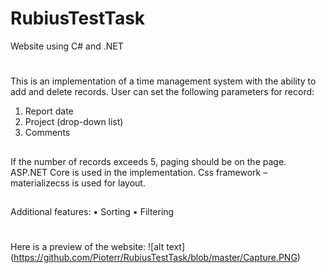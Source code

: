 # RubiusTestTask
Website using C# and .NET
#
This is an implementation of a time management system with the ability to add and delete records.
User can set the following parameters for record:
1. Report date
2. Project (drop-down list)
3. Comments
##
If the number of records exceeds 5, paging should be on the page.
ASP.NET Core is used in the implementation.
Css framework – materializecss is used for layout.
## 
Additional features:
• Sorting
• Filtering
#
Here is a preview of the website:
![alt text] (https://github.com/Pioterr/RubiusTestTask/blob/master/Capture.PNG)
